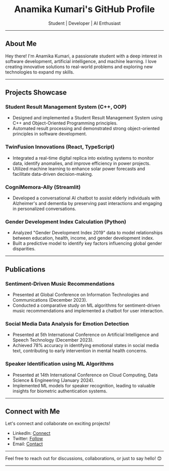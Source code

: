 <div align="center">
  <h1>Anamika Kumari's GitHub Profile</h1>
  <p>Student | Developer | AI Enthusiast</p>
</div>

---

## About Me

Hey there! I'm Anamika Kumari, a passionate student with a deep interest in software development, artificial intelligence, and machine learning. I love creating innovative solutions to real-world problems and exploring new technologies to expand my skills.

---

## Projects Showcase

### Student Result Management System (C++, OOP)
- Designed and implemented a Student Result Management System using C++ and Object-Oriented Programming principles.
- Automated result processing and demonstrated strong object-oriented principles in software development.

### TwinFusion Innovations (React, TypeScript)
- Integrated a real-time digital replica into existing systems to monitor data, identify anomalies, and improve efficiency in power projects.
- Utilized machine learning to enhance solar power forecasts and facilitate data-driven decision-making.

### CogniMemora-Ally (Streamlit)
- Developed a conversational AI chatbot to assist elderly individuals with Alzheimer's and dementia by preserving past interactions and engaging in personalized conversations.

### Gender Development Index Calculation (Python)
- Analyzed "Gender Development Index 2019" data to model relationships between education, health, income, and gender development index.
- Built a predictive model to identify key factors influencing global gender disparities.

---

## Publications

### Sentiment-Driven Music Recommendations
- Presented at Global Conference on Information Technologies and Communications (December 2023).
- Conducted a comparative study on ML algorithms for sentiment-driven music recommendations and implemented a chatbot for user interaction.

### Social Media Data Analysis for Emotion Detection
- Presented at 5th International Conference on Artificial Intelligence and Speech Technology (December 2023).
- Achieved 78% accuracy in identifying emotional states in social media text, contributing to early intervention in mental health concerns.

### Speaker Identification using ML Algorithms
- Presented at 14th International Conference on Cloud Computing, Data Science & Engineering (January 2024).
- Implemented ML models for speaker recognition, leading to valuable insights for biometric authentication systems.

---

## Connect with Me

Let's connect and collaborate on exciting projects!

- LinkedIn: [Connect](https://www.linkedin.com/in/anamika-kumari)
- Twitter: [Follow](https://twitter.com/anamikakumari)
- Email: [Contact](mailto:your.email@example.com)

---

Feel free to reach out for discussions, collaborations, or just to say hello! 😊

---
